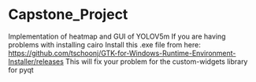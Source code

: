 # Capstone_Project
Implementation of heatmap and GUI of YOLOV5m
If you are having problems with installing cairo
Install this .exe file from here: https://github.com/tschoonj/GTK-for-Windows-Runtime-Environment-Installer/releases
This will fix your problem for the custom-widgets library for pyqt
